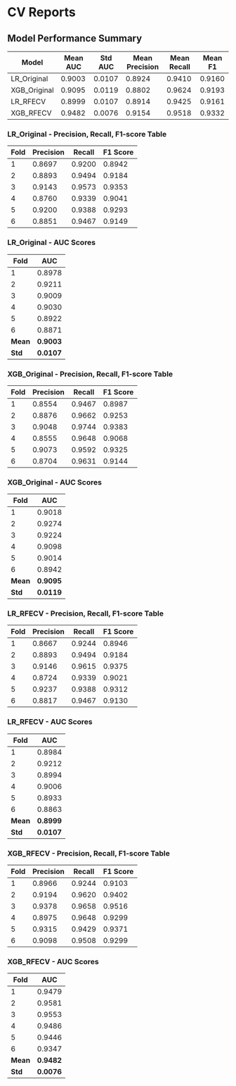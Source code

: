 # CV Reports

## Model Performance Summary

| Model | Mean AUC | Std AUC | Mean Precision | Mean Recall | Mean F1 |
|-------|---------|---------|----------------|------------|--------|
| LR_Original | 0.9003 | 0.0107 | 0.8924 | 0.9410 | 0.9160 |
| XGB_Original | 0.9095 | 0.0119 | 0.8802 | 0.9624 | 0.9193 |
| LR_RFECV | 0.8999 | 0.0107 | 0.8914 | 0.9425 | 0.9161 |
| XGB_RFECV | 0.9482 | 0.0076 | 0.9154 | 0.9518 | 0.9332 |

### LR_Original - Precision, Recall, F1-score Table

| Fold | Precision | Recall | F1 Score |
|------|-----------|--------|----------|
| 1 | 0.8697 | 0.9200 | 0.8942 |
| 2 | 0.8893 | 0.9494 | 0.9184 |
| 3 | 0.9143 | 0.9573 | 0.9353 |
| 4 | 0.8760 | 0.9339 | 0.9041 |
| 5 | 0.9200 | 0.9388 | 0.9293 |
| 6 | 0.8851 | 0.9467 | 0.9149 |

### LR_Original - AUC Scores

| Fold | AUC |
|------|-----|
| 1 | 0.8978 |
| 2 | 0.9211 |
| 3 | 0.9009 |
| 4 | 0.9030 |
| 5 | 0.8922 |
| 6 | 0.8871 |
| **Mean** | **0.9003** |
| **Std** | **0.0107** |

### XGB_Original - Precision, Recall, F1-score Table

| Fold | Precision | Recall | F1 Score |
|------|-----------|--------|----------|
| 1 | 0.8554 | 0.9467 | 0.8987 |
| 2 | 0.8876 | 0.9662 | 0.9253 |
| 3 | 0.9048 | 0.9744 | 0.9383 |
| 4 | 0.8555 | 0.9648 | 0.9068 |
| 5 | 0.9073 | 0.9592 | 0.9325 |
| 6 | 0.8704 | 0.9631 | 0.9144 |

### XGB_Original - AUC Scores

| Fold | AUC |
|------|-----|
| 1 | 0.9018 |
| 2 | 0.9274 |
| 3 | 0.9224 |
| 4 | 0.9098 |
| 5 | 0.9014 |
| 6 | 0.8942 |
| **Mean** | **0.9095** |
| **Std** | **0.0119** |

### LR_RFECV - Precision, Recall, F1-score Table

| Fold | Precision | Recall | F1 Score |
|------|-----------|--------|----------|
| 1 | 0.8667 | 0.9244 | 0.8946 |
| 2 | 0.8893 | 0.9494 | 0.9184 |
| 3 | 0.9146 | 0.9615 | 0.9375 |
| 4 | 0.8724 | 0.9339 | 0.9021 |
| 5 | 0.9237 | 0.9388 | 0.9312 |
| 6 | 0.8817 | 0.9467 | 0.9130 |

### LR_RFECV - AUC Scores

| Fold | AUC |
|------|-----|
| 1 | 0.8984 |
| 2 | 0.9212 |
| 3 | 0.8994 |
| 4 | 0.9006 |
| 5 | 0.8933 |
| 6 | 0.8863 |
| **Mean** | **0.8999** |
| **Std** | **0.0107** |

### XGB_RFECV - Precision, Recall, F1-score Table

| Fold | Precision | Recall | F1 Score |
|------|-----------|--------|----------|
| 1 | 0.8966 | 0.9244 | 0.9103 |
| 2 | 0.9194 | 0.9620 | 0.9402 |
| 3 | 0.9378 | 0.9658 | 0.9516 |
| 4 | 0.8975 | 0.9648 | 0.9299 |
| 5 | 0.9315 | 0.9429 | 0.9371 |
| 6 | 0.9098 | 0.9508 | 0.9299 |

### XGB_RFECV - AUC Scores

| Fold | AUC |
|------|-----|
| 1 | 0.9479 |
| 2 | 0.9581 |
| 3 | 0.9553 |
| 4 | 0.9486 |
| 5 | 0.9446 |
| 6 | 0.9347 |
| **Mean** | **0.9482** |
| **Std** | **0.0076** |

